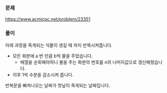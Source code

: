 ### 문제
https://www.acmicpc.net/problem/23351


### 풀이

아래 과정을 죽게되는 식물이 생길 때 까지 반복시켜줍니다.

- 모든 화분에 a 번 만큼 b씩 물을 주었습니다.
    - 배열을 순회해야하니 물을 주는 화분의 번호를  n의 나머지값으로 갱신해줬습니다.
- 이후 1씩 수분을 감소시켜 줍니다.

반복문을 빠져나오는 날짜가 첫닢이 죽게되는 날짜입니다.